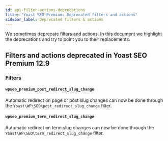 ```yaml
---
id: api-filter-actions-deprecations
title: "Yoast SEO Premium: Deprecated filters and actions"
sidebar_label: Deprecated filters & actions
---
```


We sometimes deprecate filters and actions. In this document we highlight the deprecations and try
to point you to their replacements.

## Filters and actions deprecated in Yoast SEO Premium 12.9

### Filters

#### `wpseo_premium_post_redirect_slug_change`
Automatic redirect on page or post slug changes can now be done through the `Yoast\WP\SEO\post_redirect_slug_change` filter.

#### `wpseo_premium_term_redirect_slug_change`
Automatic redirect on term slug changes can now be done through the `Yoast\WP\SEO\term_redirect_slug_change` filter.
